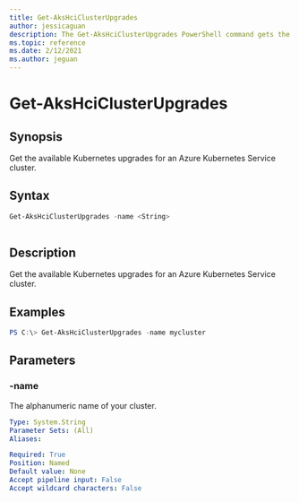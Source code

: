 ```yaml
---
title: Get-AksHciClusterUpgrades
author: jessicaguan
description: The Get-AksHciClusterUpgrades PowerShell command gets the available Kubernetes upgrades for an Azure Kubernetes Service cluster.
ms.topic: reference
ms.date: 2/12/2021
ms.author: jeguan
---
```


# Get-AksHciClusterUpgrades

## Synopsis
Get the available Kubernetes upgrades for an Azure Kubernetes Service cluster.

## Syntax

```powershell
Get-AksHciClusterUpgrades -name <String>
                          
```

## Description
Get the available Kubernetes upgrades for an Azure Kubernetes Service cluster.

## Examples

```powershell
PS C:\> Get-AksHciClusterUpgrades -name mycluster
```

## Parameters

### -name
The alphanumeric name of your cluster.

```yaml
Type: System.String
Parameter Sets: (All)
Aliases:

Required: True
Position: Named
Default value: None
Accept pipeline input: False
Accept wildcard characters: False
```